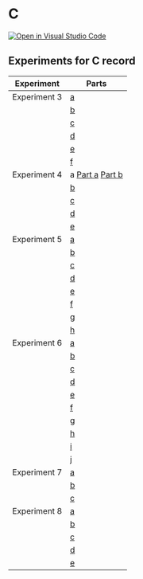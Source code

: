 # C


[![Open in Visual Studio Code](https://open.vscode.dev/badges/open-in-vscode.svg)](https://open.vscode.dev/larymak/Python-project-Scripts)

## Experiments for C record


| Experiment                                                                                                                                | Parts                                                  |
| -------------------------------------------------------------------------------------------------------------------------------------- | ------------------------------------------------------- |
| Experiment 3| [a](https://github.com/chileau/C/blob/master/add.c)|
|| [b](https://github.com/chileau/C/blob/master/area_circle.c)|
|| [c](https://github.com/chileau/C/blob/master/arith_exp.c)|
|| [d](https://github.com/chileau/C/blob/master/tax.c)|
|| [e](https://github.com/chileau/C/blob/master/reverse.c)|
|| [f](https://github.com/chileau/C/blob/master/notes.c)|
|Experiment 4| a [Part a](https://github.com/chileau/C/blob/master/exp4.c) [Part b](https://github.com/chileau/C/blob/master/exp4b.c)|
|| [b](https://github.com/chileau/C/blob/master/quad.c)|
|| [c](https://github.com/chileau/C/blob/master/triangle.c)|
|| [d](https://github.com/chileau/C/blob/master/maxthree.c)|
|| [e](https://github.com/chileau/C/blob/master/bill.c)|
| Experiment 5| [a](https://github.com/chileau/C/blob/master/mult2.c)|
|| [b](https://github.com/chileau/C/blob/master/squaretable.c)|
|| [c](https://github.com/chileau/C/blob/master/sum_srs.c)|
|| [d](https://github.com/chileau/C/blob/master/max_srs.c)|
|| [e](https://github.com/chileau/C/blob/master/avg_srs.c)|
|| [f](https://github.com/chileau/C/blob/master/sq_sum.c)|
|| [g](https://github.com/chileau/C/blob/master/pow_2.c)|
|| [h](https://github.com/chileau/C/blob/master/fact.c)|
| Experiment 6| [a]()|
|| [b]()|
|| [c]()|
|| [d]()|
|| [e]()|
|| [f]()|
|| [g]()|
|| [h]()|
|| [i]()|
|| [j]()|
| Experiment 7| [a]()|
|| [b]()|
|| [c]()|
| Experiment 8| [a]()|
|| [b]()|
|| [c]()|
|| [d]()|
|| [e]()|
